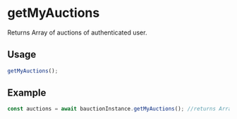 # getMyAuctions

Returns Array of auctions of authenticated user.

## Usage

```js
getMyAuctions();
```

## Example

```js
const auctions = await bauctionInstance.getMyAuctions(); //returns Array of auctions
```
